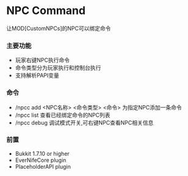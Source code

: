 # NPC Command

让MOD[CustomNPCs]的NPC可以绑定命令

### 主要功能
- 玩家右键NPC执行命令
- 命令类型分为玩家执行和控制台执行
- 支持解析PAPI变量

### 命令
- /npcc add <NPC名称> <命令类型> <命令> 为指定NPC添加一条命令
- /npcc list 查看已经绑定命令的NPC列表
- /npcc debug 调试模式开关,可右键NPC查看NPC相关信息

### 前置
- Bukkit 1.7.10 or higher
- EverNifeCore plugin
- PlaceholderAPI plugin